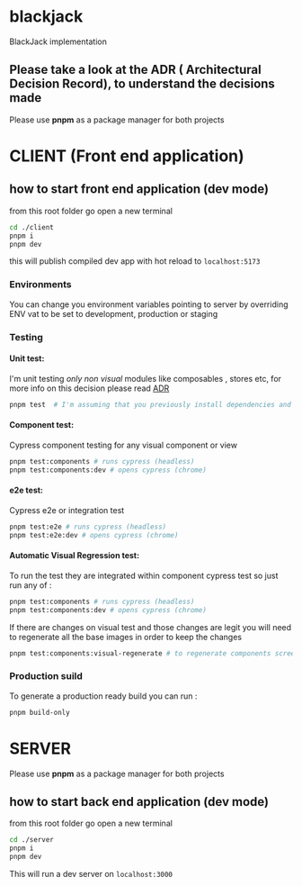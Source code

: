 # blackjack

BlackJack implementation

## Please take a look at the ADR ( Architectural Decision Record), to understand the decisions made

Please use **pnpm** as a package manager for both projects

# CLIENT (Front end application)

## how to start front end application (dev mode)

from this root folder go open a new terminal

```bash
cd ./client
pnpm i
pnpm dev
```

this will publish compiled dev app with hot reload to `localhost:5173`

### Environments

You can change you environment variables pointing to server by overriding ENV vat to be set to development, production or staging

### Testing

#### Unit test:

I'm unit testing _only non visual_ modules like composables , stores etc, for more info on this decision please read [ADR](./ADR.md)

```bash
pnpm test  # I'm assuming that you previously install dependencies and you are in the client folder
```

#### Component test:

Cypress component testing for any visual component or view

```bash
pnpm test:components # runs cypress (headless)
pnpm test:components:dev # opens cypress (chrome)
```

#### e2e test:

Cypress e2e or integration test

```bash
pnpm test:e2e # runs cypress (headless)
pnpm test:e2e:dev # opens cypress (chrome)
```

#### Automatic Visual Regression test:

To run the test they are integrated within component cypress test so just run any of :

```bash
pnpm test:components # runs cypress (headless)
pnpm test:components:dev # opens cypress (chrome)
```

If there are changes on visual test and those changes are legit you will need to regenerate all the base images in order to keep the changes

```bash
pnpm test:components:visual-regenerate # to regenerate components screenshots
```

### Production suild

To generate a production ready build you can run :

```bash
pnpm build-only
```

# SERVER

Please use **pnpm** as a package manager for both projects

## how to start back end application (dev mode)

from this root folder go open a new terminal

```bash
cd ./server
pnpm i
pnpm dev
```

This will run a dev server on `localhost:3000`
